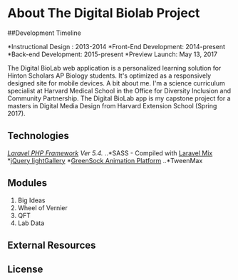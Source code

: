 # About The Digital Biolab Project

##Development Timeline

*Instructional Design : 2013-2014
*Front-End Development: 2014-present
*Back-end Development: 2015-present
*Preview Launch: May 13, 2017

The Digital BioLab web application is a personalized learning solution for Hinton Scholars AP Biology students. It's optimized as a responsively designed site for mobile devices. A bit about me. I'm a science curriculum specialist at Harvard Medical School in the Office for Diversity Inclusion and Community Partnership. The Digital BioLab app is my capstone project for a masters in Digital Media Design from Harvard Extension School (Spring 2017). 

## Technologies
*[Laravel PHP Framework](https://laravel.com "Laravel homepage") Ver 5.4.*
..*SASS - Compiled with [Laravel Mix](https://laravel.com/docs/5.4/mix "Laravel Mix documentation")
*[jQuery lightGallery](http://sachinchoolur.github.io/lightGallery "LightGallery homepage")
*[GreenSock Animation Platform](https://greensock.com/gsap "GreenSock Animation homepage")
..*TweenMax

## Modules 
1. Big Ideas 
2. Wheel of Vernier
3. QFT
4. Lab Data 

## External Resources

## License

